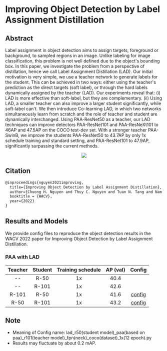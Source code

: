 # Improving Object Detection by Label Assignment Distillation

## Abstract

<!-- [ABSTRACT] -->

Label assignment in object detection aims to assign targets, foreground or background, to sampled regions in an image. Unlike labeling for image classification, this problem is not well defined due to the object's bounding box. In this paper, we investigate the problem from a perspective of distillation, hence we call Label Assignment Distillation (LAD). Our initial motivation is very simple, we use a teacher network to generate labels for the student. This can be achieved in two ways: either using the teacher's prediction as the direct targets (soft label), or through the hard labels dynamically assigned by the teacher (LAD). Our experiments reveal that: (i) LAD is more effective than soft-label, but they are complementary. (ii) Using LAD, a smaller teacher can also improve a larger student significantly, while soft-label can't. We then introduce Co-learning LAD, in which two networks simultaneously learn from scratch and the role of teacher and student are dynamically interchanged. Using PAA-ResNet50 as a teacher, our LAD techniques can improve detectors PAA-ResNet101 and PAA-ResNeXt101 to 46AP and 47.5AP on the COCO test-dev set. With a stronger teacher PAA-SwinB, we improve the students PAA-ResNet50 to 43.7AP by only 1x schedule training and standard setting, and PAA-ResNet101 to 47.9AP, significantly surpassing the current methods.

<!-- [IMAGE] -->
<div align=center>
<img src="https://user-images.githubusercontent.com/40661020/143894499-c2a3a243-988f-4604-915b-17918732bf03.png"/>
</div>

<!-- [PAPER_TITLE: Improving Object Detection by Label Assignment Distillation] -->
<!-- [PAPER_URL: https://arxiv.org/abs/2108.10520] -->

## Citation

<!-- [ALGORITHM] -->

```latex
@inproceedings{nguyen2021improving,
  title={Improving Object Detection by Label Assignment Distillation},
  author={Chuong H. Nguyen and Thuy C. Nguyen and Tuan N. Tang and Nam L. H. Phan},
  booktitle = {WACV},
  year={2022}
}
```

## Results and Models

We provide config files to reproduce the object detection results in the
WACV 2022 paper for Improving Object Detection by Label Assignment
Distillation.

### PAA with LAD

| Teacher | Student | Training schedule | AP (val) |                        Config                         |
| :-----: | :-----: | :---------------: | :------: | :---------------------------------------------------: |
|   --    |  R-50   |        1x         |   40.4   |                                                       |
|   --    |  R-101  |        1x         |   42.6   |                                                       |
|  R-101  |  R-50   |        1x         |   41.6   | [config](configs/lad/lad_r50_paa_r101_fpn_coco_1x.py) |
|  R-50   |  R-101  |        1x         |   43.2   | [config](configs/lad/lad_r101_paa_r50_fpn_coco_1x.py) |

## Note

- Meaning of Config name: lad_r50(student model)_paa(based on paa)_r101(teacher model)_fpn(neck)_coco(dataset)_1x(12 epoch).py
- Results may fluctuate by about 0.2 mAP.
